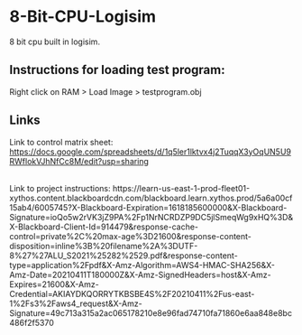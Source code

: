 # 8-Bit-CPU-Logisim
8 bit cpu built in logisim.

## Instructions for loading test program:
Right click on RAM > Load Image > testprogram.obj

## Links
Link to control matrix sheet: https://docs.google.com/spreadsheets/d/1q5ler1lktvx4j2TuqqX3yOqUN5U9RWflokVJhNfCc8M/edit?usp=sharing

<br>
Link to project instructions: https://learn-us-east-1-prod-fleet01-xythos.content.blackboardcdn.com/blackboard.learn.xythos.prod/5a6a00cf15ab4/6005745?X-Blackboard-Expiration=1618185600000&X-Blackboard-Signature=ioQo5w2rVK3jZ9PA%2Fp1NrNCRDZP9DC5jlSmeqWg9xHQ%3D&X-Blackboard-Client-Id=914479&response-cache-control=private%2C%20max-age%3D21600&response-content-disposition=inline%3B%20filename%2A%3DUTF-8%27%27ALU_S2021%25282%2529.pdf&response-content-type=application%2Fpdf&X-Amz-Algorithm=AWS4-HMAC-SHA256&X-Amz-Date=20210411T180000Z&X-Amz-SignedHeaders=host&X-Amz-Expires=21600&X-Amz-Credential=AKIAYDKQORRYTKBSBE4S%2F20210411%2Fus-east-1%2Fs3%2Faws4_request&X-Amz-Signature=49c713a315a2ac065178210e8e96fad74710fa71860e6aa848e8bc486f2f5370 
